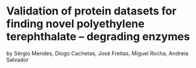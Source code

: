 <!DOCTYPE html>
<html>
<head>
    <title>Validation of protein datasets for finding novel polyethylene terephthalate – degrading enzymes</title>
</head>
<body>
    <h1>Validation of protein datasets for finding novel polyethylene terephthalate – degrading enzymes</h1>
    <p>by Sérgio Mendes, Diogo Cachetas, José Freitas, Miguel Rocha, Andreia Salvador</p>
</body>
</html>




